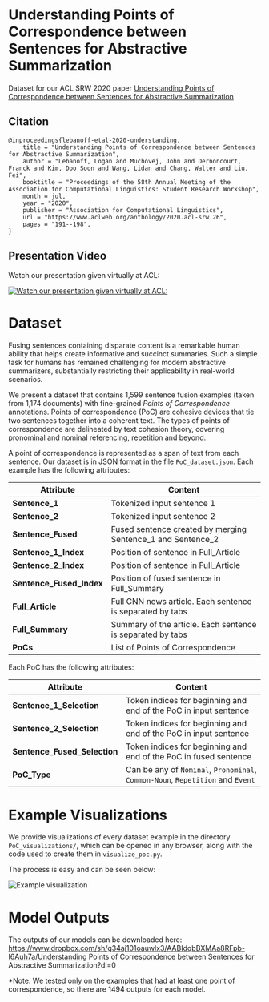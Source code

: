 # Understanding Points of Correspondence between Sentences for Abstractive Summarization
Dataset for our ACL SRW 2020 paper [Understanding Points of Correspondence between Sentences for Abstractive Summarization](https://www.aclweb.org/anthology/2020.acl-srw.26.pdf)

## Citation
```
@inproceedings{lebanoff-etal-2020-understanding,
    title = "Understanding Points of Correspondence between Sentences for Abstractive Summarization",
    author = "Lebanoff, Logan and Muchovej, John and Dernoncourt, Franck and Kim, Doo Soon and Wang, Lidan and Chang, Walter and Liu, Fei",
    booktitle = "Proceedings of the 58th Annual Meeting of the Association for Computational Linguistics: Student Research Workshop",
    month = jul,
    year = "2020",
    publisher = "Association for Computational Linguistics",
    url = "https://www.aclweb.org/anthology/2020.acl-srw.26",
    pages = "191--198",
}
```

## Presentation Video
Watch our presentation given virtually at ACL:

[![Watch our presentation given virtually at ACL:](https://www.cs.ucf.edu/~feiliu/img/presentation_poc.png)](https://slideslive.com/38928667/understanding-points-of-correspondence-between-sentences-for-abstractive-summarization)

# Dataset
Fusing sentences containing disparate content is a remarkable human ability that helps create informative and succinct summaries. Such a simple task for humans has remained challenging for modern abstractive summarizers, substantially restricting their applicability in real-world scenarios. 

We present a dataset that contains 1,599 sentence fusion examples (taken from 1,174 documents) with fine-grained *Points of Correspondence* annotations. Points of correspondence (PoC) are cohesive devices that tie two sentences together into a coherent text. The types of points of correspondence are delineated by text cohesion theory, covering pronominal and nominal referencing, repetition and beyond. 

A point of correspondence is represented as a span of text from each sentence. Our dataset is in JSON format in the file `PoC_dataset.json`. 
Each example has the following attributes:

| Attribute | Content |
| --- | --- | 
| **Sentence_1** | Tokenized input sentence 1 |
| **Sentence_2** | Tokenized input sentence 2 |
| **Sentence_Fused** | Fused sentence created by merging Sentence_1 and Sentence_2 |
| **Sentence_1_Index** | Position of sentence in Full_Article |
| **Sentence_2_Index** | Position of sentence in Full_Article |
| **Sentence_Fused_Index** | Position of fused sentence in Full_Summary |
| **Full_Article** | Full CNN news article. Each sentence is separated by tabs |
| **Full_Summary** | Summary of the article. Each sentence is  separated by tabs |
| **PoCs** | List of Points of Correspondence |

Each PoC has the following attributes:

| Attribute | Content |
| --- | --- | 
| **Sentence_1_Selection** | Token indices for beginning and end of the PoC in input sentence |
| **Sentence_2_Selection** | Token indices for beginning and end of the PoC in input sentence |
| **Sentence_Fused_Selection** | Token indices for beginning and end of the PoC in fused sentence |
| **PoC_Type** | Can be any of `Nominal`, `Pronominal`, `Common-Noun`, `Repetition` and `Event` |

# Example Visualizations
We provide visualizations of every dataset example in the directory `PoC_visualizations/`, which can be opened in any browser, along with the code used to create them in `visualize_poc.py`.

The process is easy and can be seen below:

![Example visualization](points_of_correspondence.gif)

# Model Outputs
The outputs of our models can be downloaded here:
https://www.dropbox.com/sh/g34aj101oauwlx3/AABIdqbBXMAa8RFpb-I6Auh7a/Understanding Points of Correspondence between Sentences for Abstractive Summarization?dl=0

*Note: We tested only on the examples that had at least one point of correspondence, so there are 1494 outputs for each model.
